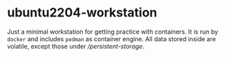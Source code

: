 # ubuntu2204-workstation
Just a minimal workstation for getting practice with containers. It is run by ```docker``` and includes ```podman``` as container engine. All data stored inside are volatile, except those under <i>/persistent-storage</i>.
